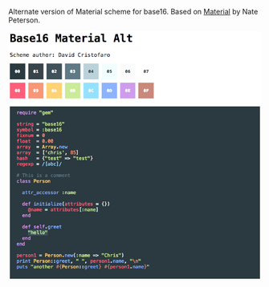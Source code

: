 Alternate version of Material scheme for base16. Based on [Material](https://github.com/ntpeters/base16-materialtheme-scheme) by Nate Peterson.

![](scheme.png)

